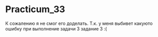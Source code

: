 # Practicum_33
К сожалению я не смог его доделать. Т.к. у меня выбивет какуюто ошибку при выполнение задачи 3 задание 3 :(

